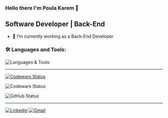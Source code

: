 ### Hello there I'm Poula Karem 👋

## Software Developer | Back-End

<!-- Here are some ideas to get you started: -->

- 🌱 I’m currently working as a Back-End Developer
<!-- - 🔭 I’m currently learning **MongoDB** and **TypeScript**. -->

<!--
- 👯 I’m looking to collaborate on ...
- 🤔 I’m looking for help with ...
- 💬 Ask me about ...
- 📫 How to reach me: ...
- 😄 Pronouns: ...
- ⚡ Fun fact: ...
wordpress
-->

### :hammer_and_wrench: Languages and Tools:

![Languages & Tools](https://skillicons.dev/icons?i=js,ts,nodejs,express,mongodb,postgres,postman,npm,git,github,linux,vscode)
***
[![Codewars Status](https://www.codewars.com/users/PoulaKarem/badges/large)](https://www.codewars.com/users/PoulaKarem/stats)

![Codewars Status](https://github.r2v.ch/codewars?user=PoulaKarem&name=true&hide_clan=true&top_languages=true&stroke=%23b362ff&theme=default)

![GitHub Status](https://github-readme-stats.vercel.app/api?username=Poula-Karem&theme=transparent&show)
***
[![Linkedin](https://img.shields.io/badge/LinkedIn-blue?style=flat-square&logo=linkedin)](https://www.linkedin.com/in/poula-karem)
[![Gmail](https://img.shields.io/badge/Email-white?style=flat-square&logo=gmail)](mailto:paulakaremp@gmail.com)

<!-- ![Leet Code](https://leetcard.jacoblin.cool/poula-karemp?theme=dark) -->
<!-- ![Top Languages](https://github-readme-stats-git-masterrstaa-rickstaa.vercel.app/api/top-langs/?username=Poula-Karem&layout=compact&theme=transparent&show) -->
